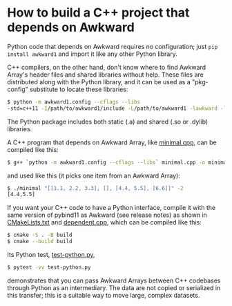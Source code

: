 # How to build a C++ project that depends on Awkward

Python code that depends on Awkward requires no configuration; just `pip install awkward1` and import it like any other Python library.

C++ compilers, on the other hand, don't know where to find Awkward Array's header files and shared libraries without help. These files are distributed along with the Python library, and it can be used as a "pkg-config" substitute to locate these libraries:

```bash
$ python -m awkward1.config --cflags --libs
-std=c++11 -I/path/to/awkward1/include -L/path/to/awkward1 -lawkward -lawkward-cpu-kernels
```

The Python package includes both static (.a) and shared (.so or .dylib) libraries.

A C++ program that depends on Awkward Array, like [minimal.cpp](./minimal.cpp), can be compiled like this:

```bash
$ g++ `python -m awkward1.config --cflags --libs` minimal.cpp -o minimal
```

and used like this (it picks one item from an Awkward Array):

```bash
$ ./minimal "[[1.1, 2.2, 3.3], [], [4.4, 5.5], [6.6]]" -2
[4.4,5.5]
```

If you want your C++ code to have a Python interface, compile it with the same version of pybind11 as Awkward (see release notes) as shown in [CMakeLists.txt](CMakeLists.txt) and [dependent.cpp](dependent.cpp), which can be compiled like this:

```bash
$ cmake -S . -B build
$ cmake --build build
```

Its Python test, [test-python.py](test-python.py),

```bash
$ pytest -vv test-python.py
```

demonstrates that you can pass Awkward Arrays between C++ codebases through Python as an intermediary. The data are not copied or serialized in this transfer; this is a suitable way to move large, complex datasets.
